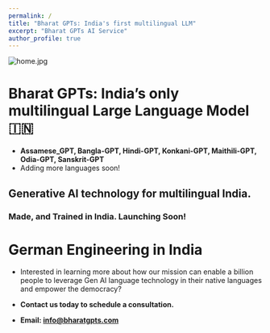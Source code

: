 ```yaml
---
permalink: /
title: "Bharat GPTs: India's first multilingual LLM"
excerpt: "Bharat GPTs AI Service"
author_profile: true
---
```

![home.jpg](..%2Fimages%2Fhome.jpg)

Bharat GPTs: India’s only multilingual Large Language Model 🇮🇳
========

* **Assamese_GPT, Bangla-GPT, Hindi-GPT, Konkani-GPT, Maithili-GPT, Odia-GPT, Sanskrit-GPT**
* Adding more languages soon!

## Generative AI technology for multilingual India.



### Made, and Trained in India. Launching Soon!


German Engineering in India
===

* Interested in learning more about how our mission can enable a billion people to leverage Gen AI language technology in their native languages and empower the democracy? 

* **Contact us today to schedule a consultation.**

* **Email: [info@bharatgpts.com]()**
